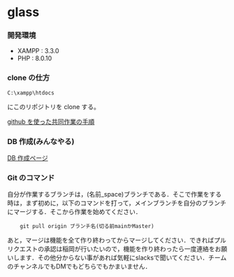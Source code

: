 # glass

### 開発環境

- XAMPP : 3.3.0
- PHP : 8.0.10

### clone の仕方

    C:\xampp\htdocs

にこのリポジトリを clone する。

[github を使った共同作業の手順](https://qiita.com/future_kame/items/9fa256aea09faa28b357)

### DB 作成(みんなやる)

[DB 作成ページ](DB.md)

### Git のコマンド
自分が作業するブランチは，(名前_space)ブランチである．そこで作業をする時は，まず初めに，以下のコマンドを打って，メインブランチを自分のブランチにマージする．そこから作業を始めてください．


        git pull origin ブランチ名(切る前mainかMaster)
        
あと，マージは機能を全て作り終わってからマージしてください．できればプルリクエストの承認は稲岡が行いたいので，機能を作り終わったら一度連絡をお願いします．その他分からない事があれば気軽にslacksで聞いてください．チームのチャンネルでもDMでもどちらでもかまいません．



